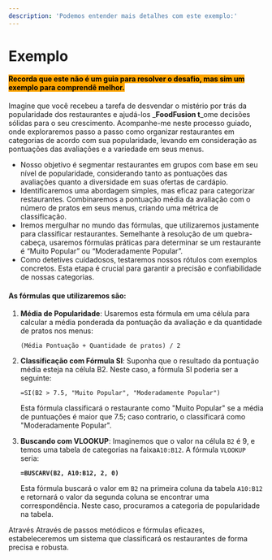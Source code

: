 ```yaml
---
description: 'Podemos entender mais detalhes com este exemplo:'
---
```


# Exemplo

#### <mark style="background-color:orange;">Recorda que este não é um guia para resolver o desafio, mas sim um exemplo para comprendê  melhor.</mark>

Imagine que você recebeu a tarefa de desvendar o mistério por trás da popularidade dos restaurantes e ajudá-los _**FoodFusion t**_ome decisões sólidas para o seu crescimento. Acompanhe-me neste processo guiado, onde exploraremos passo a passo como organizar restaurantes em categorias de acordo com sua popularidade, levando em consideração as pontuações das avaliações e a variedade em seus menus.

* Nosso objetivo é segmentar restaurantes em grupos com base em seu nível de popularidade, considerando tanto as pontuações das avaliações quanto a diversidade em suas ofertas de cardápio.
* Identificaremos uma abordagem simples, mas eficaz para categorizar restaurantes. Combinaremos a pontuação média da avaliação com o número de pratos em seus menus, criando uma métrica de classificação.
* Iremos mergulhar no mundo das fórmulas, que utilizaremos justamente para classificar restaurantes. Semelhante à resolução de um quebra-cabeça, usaremos fórmulas práticas para determinar se um restaurante é “Muito Popular” ou “Moderadamente Popular”.
* Como detetives cuidadosos, testaremos nossos rótulos com exemplos concretos. Esta etapa é crucial para garantir a precisão e confiabilidade de nossas categorias.

#### As fórmulas que utilizaremos são:

1.  **Média de Popularidade**: Usaremos esta fórmula em uma célula para calcular a média ponderada da pontuação da avaliação e da quantidade de pratos nos menus:

    ```excel-formula
    (Média Pontuação + Quantidade de pratos) / 2
    ```
2.  **Classificação com Fórmula SI**: Suponha que o resultado da pontuação média esteja na célula B2. Neste caso, a fórmula SI poderia ser a seguinte:

    ```excel-formula
    =SI(B2 > 7.5, "Muito Popular", "Moderadamente Popular")
    ```

    Esta fórmula classificará o restaurante como "Muito Popular" se a média de puntuações é maior que 7.5; caso contrario, o classificará como "Moderadamente Popular".
3.  **Buscando com VLOOKUP**: Imaginemos que o valor na célula `B2` é 9,  e temos uma tabela de categorias na faixa`A10:B12`. A fórmula `VLOOKUP` seria:

    <pre class="language-excel-formula"><code class="lang-excel-formula"><strong>=BUSCARV(B2, A10:B12, 2, 0)
    </strong></code></pre>

    Esta fórmula buscará o valor em `B2` na primeira coluna da tabela `A10:B12` e retornará o valor  da segunda coluna se encontrar uma correspondência. Neste caso, procuramos a categoria de popularidade na tabela.

Através Através de passos metódicos e fórmulas eficazes, estabeleceremos um sistema que classificará os restaurantes de forma precisa e robusta.
